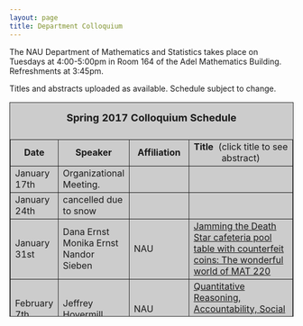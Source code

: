 ```yaml
---
layout: page
title: Department Colloquium
---
```


The NAU Department of Mathematics and Statistics takes place on Tuesdays at 4:00-5:00pm in Room 164 of the Adel Mathematics
Building. Refreshments at 3:45pm.

Titles and abstracts uploaded as available.  Schedule subject to change.  


<table width="90%" height="381" border="" align="center" bordercolor="#333333" bgcolor="#CCCCCC">
<caption>
<center>
  <p><b><font size="+1">Spring 2017 Colloquium Schedule</font></b></p>
  </center>
</caption>

<tbody>
<tr>
<td width="17%">
<center>
  <b>Date</b>
</center></td>

<td width="16%">
<center>
  <b>Speaker</b>
</center></td>

<td width="12%">
<center>
  <b>Affiliation</b>
</center></td>

<td width="55%">
<center>
  <b>Title&nbsp;</b> (click title to see abstract)
</center></td>
</tr>

<tr>
<td>January 17th</td>
<td>Organizational Meeting.</td>
<td></td>
<td></td>
</tr>

<tr>
<td>January 24th</td>
<td>cancelled due to snow</td>
<td></td>
<td></td>
</tr>

<tr>
<td>January 31st</td>
<td>Dana Ernst<br>
Monika Ernst<br>
Nandor Sieben</td>
<td>NAU</td>
<td><a href="{{ site.baseurl }}/colloquium_files/sieben_013117.pdf" target="_blank">
Jamming the Death Star cafeteria pool table with counterfeit coins:
The wonderful world of MAT 220
</a></td>
</tr>

<tr>
<td>February 7th</td>
<td>Jeffrey Hovermill</td>
<td>NAU</td>
<td><a href="{{ site.baseurl }}/colloquium_files/hovermill_020717.pdf" target="_blank">
Quantitative Reasoning, Accountability, Social Justice,
and Liberal Education
</a></td>
</tr>

<tr>
<td>February 14th</td>
<td>Dr. Benjamin Ruddell</td>
<td>NAU<br>School of Informatics, Computing, and Cyber Systems </td>
<td><a href="{{ site.baseurl }}/colloquium_files/ruddell_021417.pdf" target="_blank">
Information Theory in the Geosciences
</a></td>
</tr>

<tr>
<td>February 21st</td>
<td>Maya Chhetri</td>
<td>UNC-Greensboro</td>
<td><a href="{{ site.baseurl }}/colloquium_files/chhetri_022117.pdf" target="_blank">
Asymptotically linear systems
</a></td>
</tr>

<tr>
<td>February 28th</td>
<td>Brent Burch</td>
<td>NAU</td>
<td><a href="{{ site.baseurl }}/colloquium_files/burch_022817.pdf" target="_blank">
Comparing sampling strategies to estimate the age characteristics of a forest
</a></td>
</tr>

<tr>
<td>March 7th</td>
<td>Michael Falk</td>
<td>NAU</td>
<td><a href="{{ site.baseurl }}/colloquium_files/falk_030717.pdf" target="_blank">
Resolution of singularities and the Milnor fiber boundary
</a></td>
</tr>

<tr>
<td>March 14th</td>
<td>Spring Break</td>
<td></td>
<td></td>
</tr>


<tr>
<td>March 21st</td>
<td>Shafiu Jibrin</td>
<td>NAU</td>
<td><a href="{{ site.baseurl }}/colloquium_files/jibrin_032117.pdf" target="_blank">
Finding an Interior Point of a Spectrahedron Using Infeasible Newton's Method
</a></td>
</tr>

<tr>
<td>March 28th</td>
<td>Bianca Luedecker</td>
<td>NAU</td>
<td><a href="{{ site.baseurl }}/colloquium_files/leudecker_032817.pdf" target="_blank">
Women and Mathematics
</a></td>
</tr>

<tr>
<td>April 4th</td>
<td>William Schulz</td>
<td>NAU, Retired</td>
<td><a href="{{ site.baseurl }}/colloquium_files/schulz_040417.pdf" target="_blank">
Some Interesting Mathematics from History
</a></td>
</tr>

<tr>
<td>April 11th</td>
<td>Cancelled</td>
<td></td>
<td><a href="{{ site.baseurl }}/colloquium_files/xyz_041117.pdf" target="_blank">
</a></td>
</tr>

<tr>
<td>April 18th</td>
<td>Tenure-Track Math Candidate</td>
<td>4:00</td>
<td>AMB164</td>
</tr>

<tr>
<td>April 25th</td>
<td>Phillip Doi
</td>
<td>NAU</td>
<td><a href="{{ site.baseurl }}/colloquium_files/doi_042517.pdf" target="_blank">
M.S. Thesis</a><br>12:45-1:45PM</td>
</tr>


<tr>
<td>April 27th</td>
<td>Honors Week<br>Dr. Luis David Garcia Puente
<br>
<a href="{{ site.baseurl }}/colloquium_files/Honors_Week_2017_Schedule.pdf" target="_blank">
Honors Week Schedule
</a>
</td>
<td>Sam Houston State University</td>
<td><a href="{{ site.baseurl }}/colloquium_files/puente_042717.pdf" target="_blank">
Colloquium<br>12:45 AMB164<br>Modern Algebra Techniques in Theoretical Neuroscience
</a></td>
</tr>

<tr>
<td>April 27th</td>
<td>Honors Week<br>Dr. Luis David Garcia Puente</td>
<td>Sam Houston State University</td>
<td><a href="{{ site.baseurl }}/colloquium_files/puente_042717_Student_Talk.pdf" target="_blank">
Student talk<br>4:00 SAS221<br>What is a Sandpile Group?
</a></td>
</tr>

<tr>
<td>April 28th</td>
<td>Honors Week<br>Dr. Luis David Garcia Puente</td>
<td>Sam Houston State University</td>
<td><a href="{{ site.baseurl }}/colloquium_files/puente_042817_Interdisciplinary_Talk.pdf" target="_blank">
Interdisciplinary Talk <br>4:00 AMB164<br> Modern Mathematics in Cancer Studies - The Need for Small Data Analysis
</a></td>
</tr>

<tr>
<td>May 2nd</td>
<td>Zachary Parker</td>
<td>NAU</td>
<td><a href="{{ site.baseurl }}/colloquium_files/parker_050217.pdf" target="_blank">
M.S. Thesis
</a></td>
</tr>
